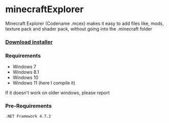 # minecraftExplorer
Minecraft Explorer (Codename .mcex) makes it easy to add files like, mods, texture pack and shader pack, without going into the .minecraft folder

### [Download installer](https://raw.githubusercontent.com/grpzz/.mcex/master/mcexInstaller/bin/mcexInstaller.exe)

### Requirements
 - Windows 7
 - Windows 8.1
 - Windows 10
 - Windows 11 (here I compile it)

If it doesn't work on older windows, please report

### Pre-Requirements
```
.NET Framework 4.7.2
```
